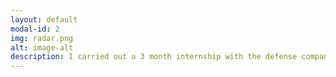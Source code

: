```yaml
---
layout: default
modal-id: 2
img: radar.png
alt: image-alt
description: I carried out a 3 month internship with the defense company Leonardo. I worked to clean gigabytes of data to make ready for machine learning, which I then used to build CNN models in Matlab. The CNN models needed to be able to classify radar images quickly on low spec hardware. Unfortunately, due to the secretive nature of the defence industry this code is not available.
---
```

